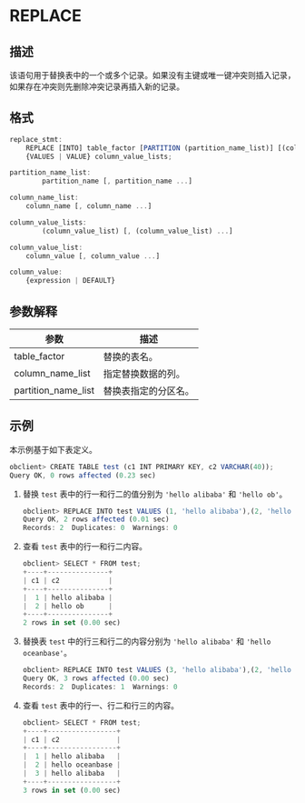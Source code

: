 REPLACE
============================



描述
-----------------------

该语句用于替换表中的一个或多个记录。如果没有主键或唯一键冲突则插入记录，如果存在冲突则先删除冲突记录再插入新的记录。

格式
-----------------------

```javascript
replace_stmt:
    REPLACE [INTO] table_factor [PARTITION (partition_name_list)] [(column_name_list)]
    {VALUES | VALUE} column_value_lists;

partition_name_list:
        partition_name [, partition_name ...]

column_name_list:
    column_name [, column_name ...]

column_value_lists:
        (column_value_list) [, (column_value_list) ...]

column_value_list:
    column_value [, column_value ...]

column_value:
    {expression | DEFAULT}
```



参数解释
-------------------------



|       **参数**        |   **描述**   |
|---------------------|------------|
| table_factor        | 替换的表名。     |
| column_name_list    | 指定替换数据的列。  |
| partition_name_list | 替换表指定的分区名。 |



示例
-----------------------

本示例基于如下表定义。

```javascript
obclient> CREATE TABLE test (c1 INT PRIMARY KEY, c2 VARCHAR(40));
Query OK, 0 rows affected (0.23 sec)
```



1. 替换 `test` 表中的行一和行二的值分别为 `'hello alibaba'` 和 `'hello ob'`。

   ```javascript
   obclient> REPLACE INTO test VALUES (1, 'hello alibaba'),(2, 'hello ob');
   Query OK, 2 rows affected (0.01 sec)
   Records: 2  Duplicates: 0  Warnings: 0
   ```



2. 查看 `test` 表中的行一和行二内容。

   ```javascript
   obclient> SELECT * FROM test;
   +----+---------------+
   | c1 | c2            |
   +----+---------------+
   |  1 | hello alibaba |
   |  2 | hello ob      |
   +----+---------------+
   2 rows in set (0.00 sec)
   ```



3. 替换表 `test` 中的行三和行二的内容分别为 `'hello alibaba'` 和 `'hello oceanbase'`。

   ```javascript
   obclient> REPLACE INTO test VALUES (3, 'hello alibaba'),(2, 'hello oceanbase');
   Query OK, 3 rows affected (0.00 sec)
   Records: 2  Duplicates: 1  Warnings: 0
   ```



4. 查看 `test` 表中的行一、行二和行三的内容。

   ```javascript
   obclient> SELECT * FROM test;
   +----+-----------------+
   | c1 | c2              |
   +----+-----------------+
   |  1 | hello alibaba   |
   |  2 | hello oceanbase |
   |  3 | hello alibaba   |
   +----+-----------------+
   3 rows in set (0.00 sec)
   ```
